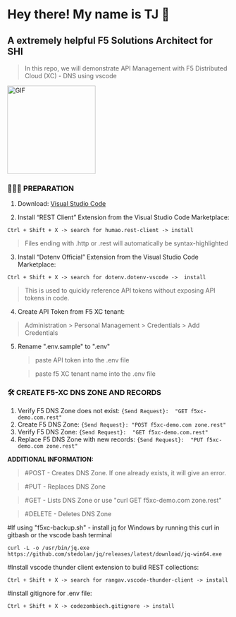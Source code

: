 <h1> Hey there! My name is TJ 👋 </h1>
<h2> A extremely helpful F5 Solutions Architect for SHI </h2>

> In this repo, we will demonstrate API Management with F5 Distributed Cloud (XC) - DNS using vscode
<img align="top" alt="GIF" src="https://github.com/tjvreugdenhil/f5xc-dns-zone-vscode/assets/20447165/1f759a05-39e5-4829-a74c-210f36154c03" width="200"/>

<h3> 👨🏻‍💻 PREPARATION </h3>

1) Download: [Visual Studio Code](https://code.visualstudio.com/)

2) Install “REST Client” Extension from the Visual Studio Code Marketplace:

`Ctrl + Shift + X -> search for humao.rest-client -> install
`
> Files ending with .http or .rest will automatically be syntax-highlighted


3) Install “Dotenv Official” Extension from the Visual Studio Code Marketplace:
   
`Ctrl + Shift + X -> search for dotenv.dotenv-vscode ->  install 
`

> This is used to quickly reference API tokens without exposing API tokens in code. 


4) Create API Token from F5 XC tenant:
> Administration > Personal Management > Credentials > Add Credentials

5) Rename ".env.sample" to ".env"
    
   > paste API token into the .env file

   > paste f5 XC tenant name into the .env file 

<h3>🛠 CREATE F5-XC DNS ZONE AND RECORDS</h3>

1) Verify F5 DNS Zone does not exist:
`{Send Request}:  "GET f5xc-demo.com.rest"
`
2) Create F5 DNS Zone:
`{Send Request}: "POST f5xc-demo.com zone.rest"
`
3) Verify F5 DNS Zone:
`{Send Request}:  "GET f5xc-demo.com.rest"
`
4) Replace F5 DNS Zone with new records:
`{Send Request}:  "PUT f5xc-demo.com zone.rest"
`

**ADDITIONAL INFORMATION:**

> #POST - Creates DNS Zone. If one already exists, it will give an error.

> #PUT - Replaces DNS Zone 

> #GET - Lists DNS Zone or use "curl GET f5xc-demo.com zone.rest"

> #DELETE - Deletes DNS Zone


#If using "f5xc-backup.sh" - install jq for Windows by running this curl in gitbash or the vscode bash terminal

`curl -L -o /usr/bin/jq.exe https://github.com/stedolan/jq/releases/latest/download/jq-win64.exe
`

#Install vscode thunder client extension to build REST collections: 

`Ctrl + Shift + X -> search for rangav.vscode-thunder-client -> install 
`

#install gitignore for .env file:

`Ctrl + Shift + X -> codezombiech.gitignore -> install 
`
